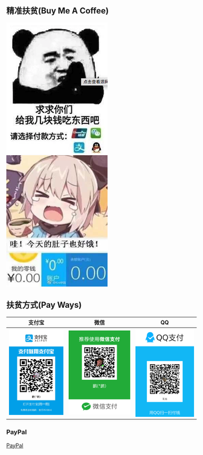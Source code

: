 ## 精准扶贫(Buy Me A Coffee)

<img src="fu_pin.png"/> <img width="268" height="347" src="hungry.jpg"/>

## 扶贫方式(Pay Ways)

| 支付宝                         | 微信 | QQ |
| ------------------------------ | ---- | ------------------------------ |
| <img src="qrcode_alipay.jpg"/> |   <img src="qrcode_wxpay.png"/>   | <img src="qrcode_qqpay.png"/> |

### PayPal

[PayPal](https://www.paypal.me/simplepeng)

